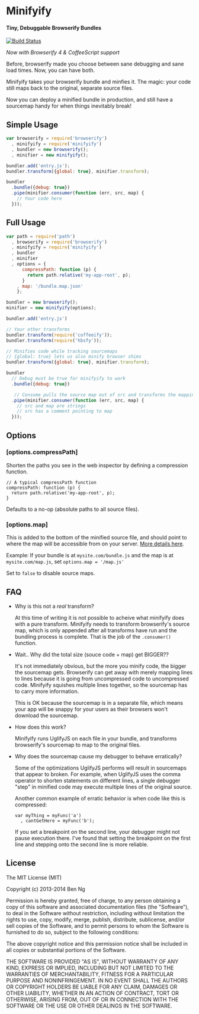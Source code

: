 Minifyify
=========
#### Tiny, Debuggable Browserify Bundles

[![Build Status](https://travis-ci.org/ben-ng/minifyify.png?branch=master)](https://travis-ci.org/ben-ng/minifyify)

*Now with Browserify 4 & CoffeeScript support*

Before, browserify made you choose between sane debugging and sane load times. Now, you can have both.

Minifyify takes your browserify bundle and minfies it. The magic: your code still maps back to the original, separate source files.

Now you can deploy a minified bundle in production, and still have a sourcemap handy for when things inevitably break!

## Simple Usage

```js
var browserify = require('browserify')
  , minifyify = require('minifyify')
  , bundler = new browserify();
  , minifier = new minifyify();

bundler.add('entry.js');
bundler.transform({global: true}, minifier.transform);

bundler
  .bundle({debug: true})
  .pipe(minifier.consumer(function (err, src, map) {
    // Your code here
  }));
```

## Full Usage

```js
var path = require('path')
  , browserify = require('browserify')
  , minifyify = require('minifyify')
  , bundler
  , minifier
  , options = {
      compressPath: function (p) {
        return path.relative('my-app-root', p);
      }
    , map: '/bundle.map.json'
    };

bundler = new browserify();
minifier = new minifyify(options);

bundler.add('entry.js')

// Your other transforms
bundler.transform(require('coffeeify'));
bundler.transform(require('hbsfy'));

// Minifies code while tracking sourcemaps
// {global: true} lets us also minify browser shims
bundler.transform({global: true}, minifier.transform);

bundler
  // Debug must be true for minifyify to work
  .bundle({debug: true})

   // Consume pulls the source map out of src and transforms the mappings
  .pipe(minifier.consumer(function (err, src, map) {
    // src and map are strings
    // src has a comment pointing to map
  }));
```

## Options

### [options.compressPath]

Shorten the paths you see in the web inspector by defining a compression function.

```
// A typical compressPath function
compressPath: function (p) {
  return path.relative('my-app-root', p);
}
```

Defaults to a no-op (absolute paths to all source files).

### [options.map]

This is added to the bottom of the minified source file, and should point to where the map will be accessible from on your server. [More details here](http://www.html5rocks.com/en/tutorials/developertools/sourcemaps/#toc-howwork).

Example: If your bundle is at `mysite.com/bundle.js` and the map is at `mysite.com/map.js`, set `options.map = '/map.js'`

Set to `false` to disable source maps.

## FAQ

 * Why is this not a *real* transform?

   At this time of writing it is not possible to acheive what minifyify does with a pure transform. Minifyify needs to transform browserify's source map, which is only appended after all transforms have run and the bundling process is complete. That is the job of the `.consumer()` function.

 * Wait.. Why did the total size (souce code + map) get BIGGER??

   It's not immediately obvious, but the more you minify code, the bigger the sourcemap gets. Browserify can get away with merely mapping lines to lines because it is going from uncompressed code to uncompressed code. Minifyify squishes multiple lines together, so the sourcemap has to carry more information.

   This is OK because the sourcemap is in a separate file, which means your app will be snappy for your users as their browsers won't download the sourcemap.

 * How does this work?

   Minifyify runs UglifyJS on each file in your bundle, and transforms browserify's sourcemap to map to the original files.

 * Why does the sourcemap cause my debugger to behave erratically?

   Some of the optimizations UglifyJS performs will result in sourcemaps that appear to broken. For example, when UglifyJS uses the comma operator to shorten statements on different lines, a single debugger "step" in minified code may execute multiple lines of the original source.

   Another common example of erratic behavior is when code like this is compressed:

   ```
   var myThing = myFunc('a')
     , cantGetHere = myFunc('b');
   ```

   If you set a breakpoint on the second line, your debugger might not pause execution there. I've found that setting the breakpoint on the first line and stepping onto the second line is more reliable.

## License

The MIT License (MIT)

Copyright (c) 2013-2014 Ben Ng

Permission is hereby granted, free of charge, to any person obtaining a copy
of this software and associated documentation files (the "Software"), to deal
in the Software without restriction, including without limitation the rights
to use, copy, modify, merge, publish, distribute, sublicense, and/or sell
copies of the Software, and to permit persons to whom the Software is
furnished to do so, subject to the following conditions:

The above copyright notice and this permission notice shall be included in
all copies or substantial portions of the Software.

THE SOFTWARE IS PROVIDED "AS IS", WITHOUT WARRANTY OF ANY KIND, EXPRESS OR
IMPLIED, INCLUDING BUT NOT LIMITED TO THE WARRANTIES OF MERCHANTABILITY,
FITNESS FOR A PARTICULAR PURPOSE AND NONINFRINGEMENT. IN NO EVENT SHALL THE
AUTHORS OR COPYRIGHT HOLDERS BE LIABLE FOR ANY CLAIM, DAMAGES OR OTHER
LIABILITY, WHETHER IN AN ACTION OF CONTRACT, TORT OR OTHERWISE, ARISING FROM,
OUT OF OR IN CONNECTION WITH THE SOFTWARE OR THE USE OR OTHER DEALINGS IN
THE SOFTWARE.
